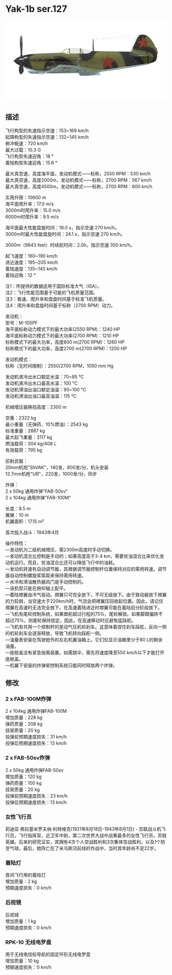 # Yak-1b ser.127  
  
![yak1s127](../images/yak1s127.png)  
  
## 描述  
  
飞行构型的失速指示空速：153~169 km/h  
起降构型的失速指示空速：132~145 km/h  
俯冲极速：720 km/h  
最大过载：10.3 G  
飞行构型失速迎角：18 °  
着陆构型失速迎角：15.6 °  
  
最大真空速，高度海平面，发动机模式——标称，2550 RPM：530 km/h  
最大真空速，高度2000m，发动机模式——标称，2700 RPM：567 km/h  
最大真空速，高度4500m，发动机模式——标称，2700 RPM：600 km/h  
  
实用升限：10600 m  
海平面爬升率：17.0 m/s  
3000m时爬升率：15.0 m/s  
6000m时爬升率：9.5 m/s  
  
海平面最大性能盘旋时间：19.0 s，指示空速 270 km/h。  
3000m时最大性能盘旋时间：24.1 s，指示空速 270 km/h。  
  
3000m（9843 feet）时续航时间：2.0h，指示空速 350 km/h。  
  
起飞速度：160~190 km/h  
进近速度：195~205 km/h  
着陆速度：135~145 km/h  
着陆迎角：12 °  
  
注1：所提供的数据适用于国际标准大气（ISA）。  
注2：飞行性能范围基于可能的飞机质量范围。  
注3：极速、爬升率和盘旋时间基于标准飞机质量。  
注4：爬升率和盘旋时间基于标称（2700 RPM）动力。  
  
发动机：  
型号：M-105PF  
海平面标称动力模式下的最大功率(2550 RPM)：1240 HP  
海平面标称动力模式下的最大功率(2700 RPM)：1210 HP  
标称模式下的最大功率，高度800 m(2700 RPM)：1260 HP  
标称模式下的最大功率，高度2700 m(2700 RPM)：1200 HP  
  
发动机模式：  
标称（无时间限制）：2550/2700 RPM，1050 mm Hg  
  
发动机液冷出水口额定水温：70~85 °C  
发动机液冷出水口最高水温：100 °C  
发动机滑油出油口额定油温：90~100 °C  
发动机滑油出油口最高油温：115 °C  
  
机械增压器换挡高度：2300 m  
  
空重：2322 kg  
最小重量（无弹药、10%燃油）：2543 kg  
标准重量：2887 kg  
最大起飞重量：3117 kg  
燃油载荷：304 kg/408 L  
有效载荷：795 kg  
  
前射武器：  
20mm机炮"ShVAK"，140发，800发/分，机头安装  
12.7mm机枪"UB"，220发，1000发/分，同步  
  
炸弹：  
2 x 50kg 通用炸弹"FAB-50sv"  
2 x 104kg 通用炸弹"FAB-100M"  
  
长度：8.5 m  
翼展：10 m  
机翼面积：17.15 m²  
  
首次投入战斗：1943年4月  
  
操作特性：  
—发动机为二级机械增压，需2300m高度时手动切换。  
—发动机混合比控制是手动的；如果高度高于3-4 km，需要贫油混合比来优化发动机运行。而且，贫油混合比还可以降低飞行中的油耗。  
—发动机转速有自动调节器，其根据调节器控制杆位置保持对应的需用转速。调节器自动控制螺旋桨桨距来保持需用转速。  
—水冷和滑油散热器风门是手动控制的。  
—该机型只能在俯仰轴上配平。  
—着陆襟翼由冷气驱动。襟翼只可完全放下，不可无级放下。由于致动器放下襟翼的力较弱，当空速大于220km/h时，气流会把襟翼压回收起位置。因此，请记住襟翼在高速时无法完全放下。在高速着陆进近时襟翼可能在着陆前分阶段放下。  
—飞机有尾轮控制系统，如果蹬舵超过行程的75%，尾轮解锁。如果脚蹬偏转不超过75%，则尾轮保持锁定。因此，在高速移动时应避免猛踩舵。  
—飞机有共用一个控制杆的差动气压机轮刹车。这意味着捏住刹车踩舵，反向一侧的机轮刹车会逐渐释放，导致飞机转向踩舵一侧。  
—油量表安装在驾驶舱外的左右机翼油箱上。它们仅显示油箱里少于80 L的剩余油量。  
—座舱盖没有紧急抛离装置。如需跳伞，需先将速度降至550 km/h以下才能打开座舱盖。  
—机翼下安装的炸弹架控制系统只能同时释放两个炸弹。  
  
## 修改  
  
  
### 2 x FAB-100M炸弹  
  
2 x 104kg 通用炸弹FAB-100M  
增加质量：228 kg  
弹药质量：208 kg  
挂架质量：20 kg  
投弹前预期速度损失：31 km/h  
投弹后预期速度损失：13 km/h  
  
### 2 x FAB-50sv炸弹  
  
2 x 50kg 通用炸弹FAB-50sv  
增加质量：120 kg  
弹药质量：100 kg  
挂架质量：20 kg  
投弹前预期速度损失：23 km/h  
投弹后预期速度损失：13 km/h  
  
### 女性飞行员  
  
莉迪亚·弗拉基米罗夫纳·利特维克(1921年8月18日-1943年8月1日) - 苏联战斗机飞行员，飞行指挥官，近卫军中尉，第二次世界大战中战果最多的女性飞行员，苏联英雄。后来的研究证实，其拥有4次个人空战胜利和3次集体空战胜利，以及1个防空气球。最后，她阵亡在了米乌斯河前线的作战中，当时其年龄尚不足22岁。  
  
  
### 着陆灯  
  
夜间飞行用的着陆灯  
增加质量：2 kg  
预期速度损失：0 km/h  
  
### 后视镜  
  
后视镜  
增加质量：1 kg  
预期速度损失：0 km/h  
  
### RPK-10 无线电罗盘  
  
用于无线电信标导航的固定环形无线电罗盘  
增加质量：10 kg  
预期速度损失：0 km/h  